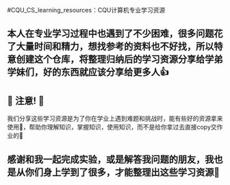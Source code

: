 #CQU_CS_learning_resources：CQU计算机专业学习资源
## 本人在专业学习过程中也遇到了不少困难，很多问题花了大量时间和精力，想找参考的资料也不好找，所以特意创建这个仓库，将整理归纳后的学习资源分享给学弟学妹们，好的东西就应该分享给更多人👍
## 🫵  注意! 🫵
我们分享这些学习资源是为了你在学业上遇到难题和挑战时，能有些好的资源拿来使用💪，帮助你理解知识，掌握知识，使用知识，而不是给你拿过去直接copy交作业的👊
## 感谢和我一起完成实验，或是解答我问题的朋友，我也是从你们身上学到了很多，才能整理出这些学习资源🥰

